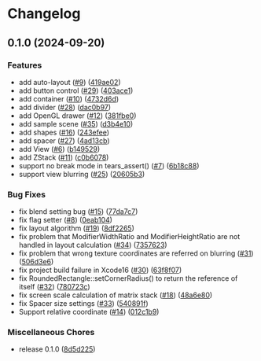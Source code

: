 # Changelog

## 0.1.0 (2024-09-20)


### Features

* add auto-layout ([#9](https://github.com/Lfu001/tears/issues/9)) ([419ae02](https://github.com/Lfu001/tears/commit/419ae02f4b136bec63c548f68813131ae9489457))
* add button control ([#29](https://github.com/Lfu001/tears/issues/29)) ([403ace1](https://github.com/Lfu001/tears/commit/403ace1faba3d9489feb36f5eaa6881d5dd39b4c))
* add container ([#10](https://github.com/Lfu001/tears/issues/10)) ([4732d6d](https://github.com/Lfu001/tears/commit/4732d6d83cf0bb4d1e716ad8bc24dd0b54ad74d9))
* add divider ([#28](https://github.com/Lfu001/tears/issues/28)) ([dac0b97](https://github.com/Lfu001/tears/commit/dac0b97ee3fab707e3a00e371ed8d4e8db85ef55))
* add OpenGL drawer ([#12](https://github.com/Lfu001/tears/issues/12)) ([381fbe0](https://github.com/Lfu001/tears/commit/381fbe05fa00409fc257ef378001091b9f9da76c))
* add sample scene ([#35](https://github.com/Lfu001/tears/issues/35)) ([d3b4e10](https://github.com/Lfu001/tears/commit/d3b4e1071b1595f184266a6d95775c000e45b499))
* add shapes ([#16](https://github.com/Lfu001/tears/issues/16)) ([243efee](https://github.com/Lfu001/tears/commit/243efee423c4ffa2c0f7d167394af7957e22ea50))
* add spacer ([#27](https://github.com/Lfu001/tears/issues/27)) ([4ad13cb](https://github.com/Lfu001/tears/commit/4ad13cb7c67472d3d28fa2c308302ad5292e07bc))
* add View ([#6](https://github.com/Lfu001/tears/issues/6)) ([b149529](https://github.com/Lfu001/tears/commit/b1495291aaf8473f8851dc114bce17a84a8226e0))
* add ZStack ([#11](https://github.com/Lfu001/tears/issues/11)) ([c0b6078](https://github.com/Lfu001/tears/commit/c0b6078ded692321188e355b30c554aaf1fc0c84))
* support no break mode in tears_assert() ([#7](https://github.com/Lfu001/tears/issues/7)) ([6b18c88](https://github.com/Lfu001/tears/commit/6b18c884fbd5913ee61bfda247c928a6a1739566))
* support view blurring ([#25](https://github.com/Lfu001/tears/issues/25)) ([20605b3](https://github.com/Lfu001/tears/commit/20605b3a69246a124f922117e5251c11874a687b))


### Bug Fixes

* fix blend setting bug ([#15](https://github.com/Lfu001/tears/issues/15)) ([77da7c7](https://github.com/Lfu001/tears/commit/77da7c77994d9fcb4986170da44564ad7ea90d92))
* fix flag setter ([#8](https://github.com/Lfu001/tears/issues/8)) ([0eab104](https://github.com/Lfu001/tears/commit/0eab1048db1dec31bc297f528d87b134a8e27e71))
* fix layout algorithm ([#19](https://github.com/Lfu001/tears/issues/19)) ([8df2265](https://github.com/Lfu001/tears/commit/8df2265b9efc5a37c4966b96b95d5893f6525221))
* fix problem that ModifierWidthRatio and ModifierHeightRatio are not handled in layout calculation ([#34](https://github.com/Lfu001/tears/issues/34)) ([7357623](https://github.com/Lfu001/tears/commit/73576231a318262c1fbd8cd3a416b16e58140632))
* fix problem that wrong texture coordinates are referred on blurring ([#31](https://github.com/Lfu001/tears/issues/31)) ([506d3e6](https://github.com/Lfu001/tears/commit/506d3e6bf38e904ef2fb3eefbf443a5ab8f3dc2c))
* fix project build failure in Xcode16 ([#30](https://github.com/Lfu001/tears/issues/30)) ([63f8f07](https://github.com/Lfu001/tears/commit/63f8f07cf9f7600100cdb5cdc6e877bac48abd91))
* fix RoundedRectangle::setCornerRadius() to return the reference of itself ([#32](https://github.com/Lfu001/tears/issues/32)) ([780723c](https://github.com/Lfu001/tears/commit/780723c79858fe93f769aa0ae57576ed6225f7a2))
* fix screen scale calculation of matrix stack ([#18](https://github.com/Lfu001/tears/issues/18)) ([48a6e80](https://github.com/Lfu001/tears/commit/48a6e80f4785c970ced2d46bcb11fbd329200979))
* fix Spacer size settings ([#33](https://github.com/Lfu001/tears/issues/33)) ([540891f](https://github.com/Lfu001/tears/commit/540891fd0cc7311c6e119fe9e78aaa32333c2851))
* Support relative coordinate ([#14](https://github.com/Lfu001/tears/issues/14)) ([012c1b9](https://github.com/Lfu001/tears/commit/012c1b9894e3d099d06367089e258a1ad4f6a8a9))


### Miscellaneous Chores

* release 0.1.0 ([8d5d225](https://github.com/Lfu001/tears/commit/8d5d2256525416a32352e8355a23355b0f588de7))
